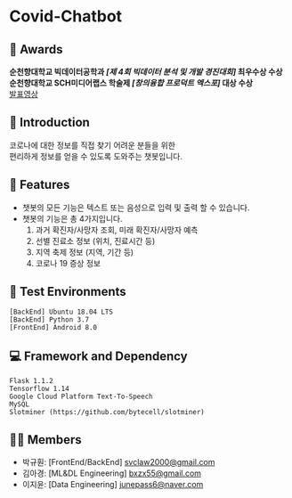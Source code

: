 # Covid-Chatbot

## 🏅 Awards
**순천향대학교 빅데이터공학과 *[제 4회 빅데이터 분석 및 개발 경진대회]* 최우수상 수상**  
**순천향대학교 SCH미디어랩스 학술제 *[창의융합 프로덕트 엑스포]* 대상 수상**  
[발표영상](https://www.youtube.com/watch?v=raVx3hGEx7A&t=283s)  

## 📄 Introduction
코로나에 대한 정보를 직접 찾기 어려운 분들을 위한  
편리하게 정보를 얻을 수 있도록 도와주는 챗봇입니다.

## 🔑 Features
- 챗봇의 모든 기능은 텍스트 또는 음성으로 입력 및 출력 할 수 있습니다.
- 챗봇의 기능은 총 4가지입니다.
  1. 과거 확진자/사망자 조회, 미래 확진자/사망자 예측
  2. 선별 진료소 정보 (위치, 진료시간 등)
  3. 지역 축제 정보 (지역, 기간 등)
  4. 코로나 19 증상 정보

## 📱 Test Environments
```
[BackEnd] Ubuntu 18.04 LTS
[BackEnd] Python 3.7
[FrontEnd] Android 8.0
```

## 💻 Framework and Dependency
```
Flask 1.1.2
Tensorflow 1.14
Google Cloud Platform Text-To-Speech
MySQL
Slotminer (https://github.com/bytecell/slotminer)
```

## 👨‍💻 Members
- 박규훤: [FrontEnd/BackEnd] svclaw2000@gmail.com
- 김아경: [ML&DL Engineering] bxzx55@gmail.com
- 이지윤: [Data Engineering] junepass6@naver.com

